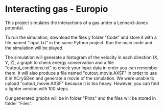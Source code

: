 # Interacting gas - Europio

This project simulates the interactions of a gas under a Lennard-Jones potential.

To run the simulation, download the files y folder "Code" and store it with a file named "input.txt" in the same Python project. Run the main code and the simulation will be played.

The simulation will generate a histogram of the velocity in each direction (X, Y, Z), a graph to check energy conservation and a file "output_conditions.txt" to check your input data in order you can remember them. It will also produce a file named "outout_movie.AXSF" in order to use it in XCrySDen and generate a movie of the simulation. We were unable to upload "outout_movie.AXSF" because it is too heavy. However, you can find a lighter version with 100 steps.

Our generated graphs will be in folder "Plots" and the files will be stored in folder "Files".
